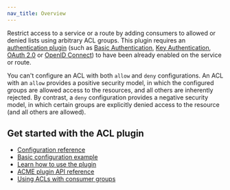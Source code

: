 ```yaml
---
nav_title: Overview
---
```


Restrict access to a service or a route by adding consumers to allowed or
denied lists using arbitrary ACL groups. This plugin requires an [authentication plugin](/hub/#authentication)
(such as [Basic Authentication](/hub/kong-inc/basic-auth/), [Key Authentication](/hub/kong-inc/key-auth/),
[OAuth 2.0](/hub/kong-inc/oauth2/) or [OpenID Connect](/hub/kong-inc/openid-connect/)) to have been already
enabled on the service or route.


You can't configure an ACL with both `allow` and `deny` configurations. An ACL with an `allow` provides a positive security model, in which the configured groups are allowed access to the resources, and all others are inherently rejected. By contrast, a `deny` configuration provides a negative security model, in which certain groups are explicitly denied access to the resource (and all others are allowed).

## Get started with the ACL plugin

* [Configuration reference](/hub/kong-inc/acl/configuration/)
* [Basic configuration example](/hub/kong-inc/acl/how-to/basic-example/)
* [Learn how to use the plugin](/hub/kong-inc/acl/how-to/)
* [ACME plugin API reference](/hub/kong-inc/acl/api/)
* [Using ACLs with consumer groups](/hub/kong-inc/acl/how-to/consumer-groups/)
